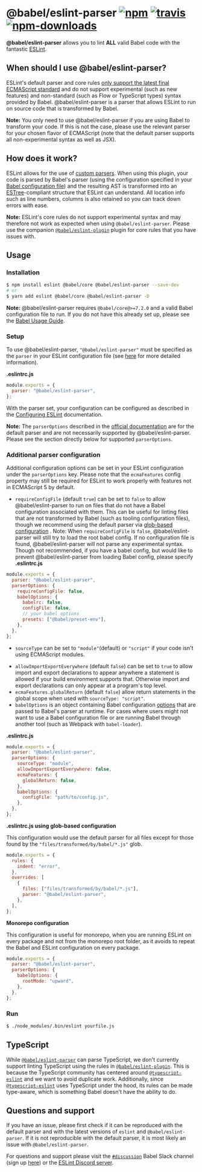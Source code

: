 # @babel/eslint-parser [![npm](https://img.shields.io/npm/v/@babel/eslint-parser.svg)](https://www.npmjs.com/package/@babel/eslint-parser) [![travis](https://img.shields.io/travis/babel/@babel/eslint-parser/main.svg)](https://travis-ci.org/babel/@babel/eslint-parser) [![npm-downloads](https://img.shields.io/npm/dm/@babel/eslint-parser.svg)](https://www.npmjs.com/package/@babel/eslint-parser)

**@babel/eslint-parser** allows you to lint **ALL** valid Babel code with the fantastic
[ESLint](https://github.com/eslint/eslint).

## When should I use @babel/eslint-parser?

ESLint's default parser and core
rules [only support the latest final ECMAScript standard](https://github.com/eslint/eslint/blob/a675c89573836adaf108a932696b061946abf1e6/README.md#what-about-experimental-features)
and do not support experimental (such as new features) and non-standard (such as Flow or TypeScript types) syntax
provided by Babel. @babel/eslint-parser is a parser that allows ESLint to run on source code that is transformed by
Babel.

**Note:** You only need to use @babel/eslint-parser if you are using Babel to transform your code. If this is not the
case, please use the relevant parser for your chosen flavor of ECMAScript (note that the default parser supports all
non-experimental syntax as well as JSX).

## How does it work?

ESLint allows for the use of [custom parsers](https://eslint.org/docs/developer-guide/working-with-custom-parsers). When
using this plugin, your code is parsed by Babel's parser (using the configuration specified in
your [Babel configuration file](https://babeljs.io/docs/en/configuration)) and the resulting AST is transformed into
an [ESTree](https://github.com/estree/estree)-compliant structure that ESLint can understand. All location info such as
line numbers, columns is also retained so you can track down errors with ease.

**Note:** ESLint's core rules do not support experimental syntax and may therefore not work as expected when
using `@babel/eslint-parser`. Please use the
companion [`@babel/eslint-plugin`](https://github.com/babel/babel/tree/main/eslint/babel-eslint-plugin) plugin for core
rules that you have issues with.

## Usage

### Installation

```sh
$ npm install eslint @babel/core @babel/eslint-parser --save-dev
# or
$ yarn add eslint @babel/core @babel/eslint-parser -D
```

**Note:** @babel/eslint-parser requires `@babel/core@>=7.2.0` and a valid Babel configuration file to run. If you do not
have this already set up, please see the [Babel Usage Guide](https://babeljs.io/docs/en/usage).

### Setup

To use @babel/eslint-parser, `"@babel/eslint-parser"` must be specified as the `parser` in your ESLint configuration
file (see [here](https://eslint.org/docs/user-guide/configuring/plugins#specifying-parser) for more detailed
information).

**.eslintrc.js**

```js
module.exports = {
  parser: "@babel/eslint-parser",
};
```

With the parser set, your configuration can be configured as described in
the [Configuring ESLint](https://eslint.org/docs/user-guide/configuring) documentation.

**Note:** The `parserOptions` described in
the [official documentation](https://eslint.org/docs/user-guide/configuring/language-options#specifying-parser-options)
are for the default parser and are not necessarily supported by @babel/eslint-parser. Please see the section directly
below for supported `parserOptions`.

### Additional parser configuration

Additional configuration options can be set in your ESLint configuration under the `parserOptions` key. Please note that
the `ecmaFeatures` config property may still be required for ESLint to work properly with features not in ECMAScript 5
by default.

- `requireConfigFile` (default `true`) can be set to `false` to allow @babel/eslint-parser to run on files that do not
  have a Babel configuration associated with them. This can be useful for linting files that are not transformed by
  Babel (such as tooling configuration files), though we recommend using the default parser
  via [glob-based configuration](https://eslint.org/docs/user-guide/configuring/configuration-files#configuration-based-on-glob-patterns)
  . Note: When `requireConfigFile` is `false`, @babel/eslint-parser will still try to load the root babel config. If no
  configuration file is found, @babel/eslint-parser will not parse any experimental syntax. Though not recommended, if
  you have a babel config, but would like to prevent @babel/eslint-parser from loading Babel config, please specify
  **.eslintrc.js**

```js
module.exports = {
  parser: "@babel/eslint-parser",
  parserOptions: {
    requireConfigFile: false,
    babelOptions: {
      babelrc: false,
      configFile: false,
      // your babel options
      presets: ["@babel/preset-env"],
    },
  },
};
```

- `sourceType` can be set to `"module"`(default) or `"script"` if your code isn't using ECMAScript modules.

<!-- TODO(Babel 8): Remove this -->

- `allowImportExportEverywhere` (default `false`) can be set to `true` to allow import and export declarations to appear
  anywhere a statement is allowed if your build environment supports that. Otherwise import and export declarations can
  only appear at a program's top level.
- `ecmaFeatures.globalReturn` (default `false`) allow return statements in the global scope when used
  with `sourceType: "script"`.
- `babelOptions` is an object containing Babel configuration [options](https://babeljs.io/docs/en/options) that are
  passed to Babel's parser at runtime. For cases where users might not want to use a Babel configuration file or are
  running Babel through another tool (such as Webpack with `babel-loader`).

**.eslintrc.js**

```js
module.exports = {
  parser: "@babel/eslint-parser",
  parserOptions: {
    sourceType: "module",
    allowImportExportEverywhere: false,
    ecmaFeatures: {
      globalReturn: false,
    },
    babelOptions: {
      configFile: "path/to/config.js",
    },
  },
};
```

**.eslintrc.js using glob-based configuration**

This configuration would use the default parser for all files except for those found by
the `"files/transformed/by/babel/*.js"` glob.

```js
module.exports = {
  rules: {
    indent: "error",
  },
  overrides: [
    {
      files: ["files/transformed/by/babel/*.js"],
      parser: "@babel/eslint-parser",
    },
  ],
};
```

**Monorepo configuration**

This configuration is useful for monorepo, when you are running ESLint on every package and not from the monorepo root
folder, as it avoids to repeat the Babel and ESLint configuration on every package.

```js
module.exports = {
  parser: "@babel/eslint-parser",
  parserOptions: {
    babelOptions: {
      rootMode: "upward",
    },
  },
};
```

### Run

```sh
$ ./node_modules/.bin/eslint yourfile.js
```

## TypeScript

While [`@babel/eslint-parser`](https://github.com/babel/babel/tree/main/eslint/babel-eslint-parser) can parse
TypeScript, we don't currently support linting TypeScript using the rules
in [`@babel/eslint-plugin`](https://github.com/babel/babel/tree/main/eslint/babel-eslint-plugin). This is because the
TypeScript community has centered around [`@typescript-eslint`](https://github.com/typescript-eslint/typescript-eslint)
and we want to avoid duplicate work. Additionally,
since [`@typescript-eslint`](https://github.com/typescript-eslint/typescript-eslint) uses TypeScript under the hood, its
rules can be made type-aware, which is something Babel doesn't have the ability to do.

## Questions and support

If you have an issue, please first check if it can be reproduced with the default parser and with the latest versions
of `eslint` and `@babel/eslint-parser`. If it is not reproducible with the default parser, it is most likely an issue
with `@babel/eslint-parser`.

For questions and support please visit the [`#discussion`](https://babeljs.slack.com/messages/discussion/) Babel Slack
channel (sign up [here](https://slack.babeljs.io/)) or the [ESLint Discord server](https://eslint.org/chat).
